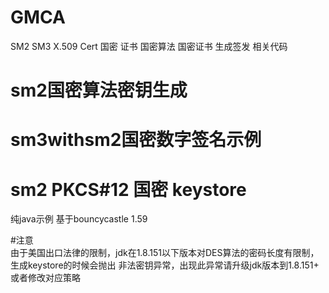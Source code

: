 # GMCA

SM2 SM3 X.509 Cert 国密 证书 国密算法 国密证书 生成签发 相关代码 

# sm2国密算法密钥生成
# sm3withsm2国密数字签名示例
# sm2 PKCS#12 国密 keystore

纯java示例 基于bouncycastle 1.59

#注意   
由于美国出口法律的限制，jdk在1.8.151以下版本对DES算法的密码长度有限制，生成keystore的时候会抛出 非法密钥异常，出现此异常请升级jdk版本到1.8.151+ 或者修改对应策略
